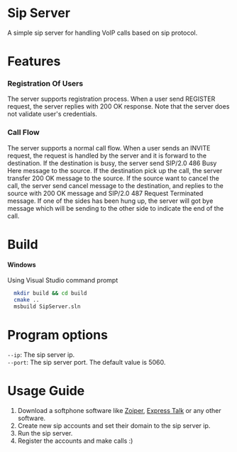 # Sip Server

A simple sip server for handling VoIP calls based on sip protocol.

# Features
### Registration Of Users
The server supports registration process.
When a user send REGISTER request, the server replies with 200 OK response.
Note that the server does not validate user's credentials.

### Call Flow
The server supports a normal call flow.
When a user sends an INVITE request, the request is handled by the server and it is forward to the destination.
If the destination is busy, the server send SIP/2.0 486 Busy Here message to the source.
If the destination pick up the call, the server transfer 200 OK message to the source.
If the source want to cancel the call, the server send cancel message to the destination, and replies to the source with 200 OK message and SIP/2.0 487 Request Terminated message.
If one of the sides has been hung up, the server will got bye message which will be sending to the other side to indicate the end of the call.


# Build

#### Windows 
Using Visual Studio command prompt

```bash
  mkdir build && cd build
  cmake ..
  msbuild SipServer.sln
```
# Program options
`--ip`: The sip server ip.  
`--port`: The sip server port. The default value is 5060.  

# Usage Guide
1. Download a softphone software like [Zoiper](https://www.zoiper.com/en/voip-softphone/download/current), [Express Talk](https://www.nch.com.au/talk/index.html) or any other software.
2. Create new sip accounts and set their domain to the sip server ip.
3. Run the sip server.
4. Register the accounts and make calls :)
